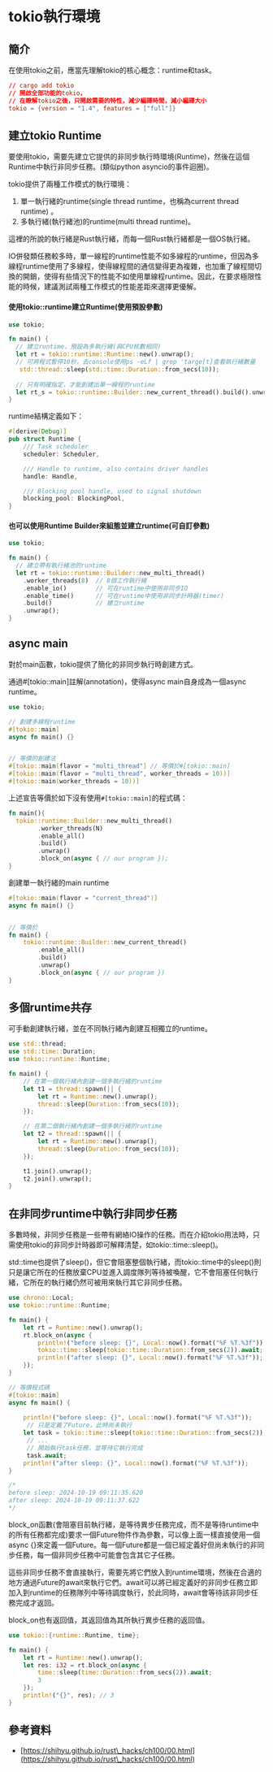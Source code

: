 # tokio執行環境

## 簡介

在使用tokio之前，應當先理解tokio的核心概念：runtime和task。

```toml
// cargo add tokio
// 開啟全部功能的tokio，
// 在瞭解tokio之後，只開啟需要的特性，減少編譯時間，減小編譯大小
tokio = {version = "1.4", features = ["full"]}
```

## 建立tokio Runtime

要使用tokio，需要先建立它提供的非同步執行時環境(Runtime)，然後在這個Runtime中執行非同步任務。(類似python asyncio的事件迴圈)。

tokio提供了兩種工作模式的執行環境：

1. 單一執行緒的runtime(single thread runtime，也稱為current thread runtime) 。
2. 多執行緒(執行緒池)的runtime(multi thread runtime)。

這裡的所說的執行緒是Rust執行緒，而每一個Rust執行緒都是一個OS執行緒。

IO併發類任務較多時，單一線程的runtime性能不如多線程的runtime，但因為多線程runtime使用了多線程，使得線程間的通信變得更為複雜，也加重了線程間切換的開銷，使得有些情況下的性能不如使用單線程runtime。因此，在要求極限性能的時候，建議測試兩種工作模式的性能差距來選擇更優解。

#### 使用tokio::runtime建立Runtime(使用預設參數)

```rust
use tokio;

fn main() {
  // 建立runtime，預設為多執行緒(與CPU核數相同)
  let rt = tokio::runtime::Runtime::new().unwrap();
  // 可將程式暫停10秒，去console使用ps -eLf | grep 'targe[t]查看執行緒數量
   std::thread::sleep(std::time::Duration::from_secs(10));
  
  // 只有明確指定，才能創建出單一線程的runtime
  let rt_s = tokio::runtime::Builder::new_current_thread().build().unwrap();
}
```

runtime結構定義如下：

```rust
#[derive(Debug)]
pub struct Runtime {
    /// Task scheduler
    scheduler: Scheduler,

    /// Handle to runtime, also contains driver handles
    handle: Handle,

    /// Blocking pool handle, used to signal shutdown
    blocking_pool: BlockingPool,
}
```

#### 也可以使用Runtime Builder來組態並建立runtime(可自訂參數)

```rust
use tokio;

fn main() {
  // 建立帶有執行緒池的runtime
  let rt = tokio::runtime::Builder::new_multi_thread()
    .worker_threads(8)  // 8個工作執行緒
    .enable_io()        // 可在runtime中使用非同步IO
    .enable_time()      // 可在runtime中使用非同步計時器(timer)
    .build()            // 建立runtime
    .unwrap();
}
```

## async main

對於main函數，tokio提供了簡化的非同步執行時創建方式。

通過#\[tokio::main]註解(annotation)，使得async main自身成為一個async runtime。

```rust
use tokio;

// 創建多線程runtime
#[tokio::main]
async fn main() {}


// 等價的創建法
#[tokio::main(flavor = "multi_thread"] // 等價於#[tokio::main]
#[tokio::main(flavor = "multi_thread", worker_threads = 10))]
#[tokio::main(worker_threads = 10))]
```

上述宣告等價於如下沒有使用`#[tokio::main]`的程式碼：

```rust
fn main(){
  tokio::runtime::Builder::new_multi_thread()
        .worker_threads(N)  
        .enable_all()
        .build()
        .unwrap()
        .block_on(async { // our program });
}
```

創建單一執行緒的main runtime

```rust
#[tokio::main(flavor = "current_thread")]
async fn main() {}


// 等價於
fn main() {
    tokio::runtime::Builder::new_current_thread()
        .enable_all()
        .build()
        .unwrap()
        .block_on(async { // our program })
}
```

## 多個runtime共存

可手動創建執行緒，並在不同執行緒內創建互相獨立的runtime。

```rust
use std::thread;
use std::time::Duration;
use tokio::runtime::Runtime;

fn main() {
    // 在第一個執行緒內創建一個多執行緒的runtime
    let t1 = thread::spawn(|| {
        let rt = Runtime::new().unwrap();
        thread::sleep(Duration::from_secs(10));
    });

    // 在第二個執行緒內創建一個多執行緒的runtime
    let t2 = thread::spawn(|| {
        let rt = Runtime::new().unwrap();
        thread::sleep(Duration::from_secs(10));
    });

    t1.join().unwrap();
    t2.join().unwrap();
}
```

## 在非同步runtime中執行非同步任務

多數時候，非同步任務是一些帶有網絡IO操作的任務。而在介紹tokio用法時，只需使用tokio的非同步計時器即可解釋清楚，如tokio::time::sleep()。

std::time也提供了sleep()，但它會阻塞整個執行緒，而tokio::time中的sleep()則只是讓它所在的任務放棄CPU並進入調度隊列等待被喚醒，它不會阻塞任何執行緒，它所在的執行緒仍然可被用來執行其它非同步任務。

```rust
use chrono::Local;
use tokio::runtime::Runtime;

fn main() {
    let rt = Runtime::new().unwrap();
    rt.block_on(async {
        println!("before sleep: {}", Local::now().format("%F %T.%3f"));
        tokio::time::sleep(tokio::time::Duration::from_secs(2)).await;
        println!("after sleep: {}", Local::now().format("%F %T.%3f"));
    });
}

// 等價程式碼
#[tokio::main]
async fn main() {
   
    println!("before sleep: {}", Local::now().format("%F %T.%3f"));
     // 只是定義了Future，此時尚未執行
    let task = tokio::time::sleep(tokio::time::Duration::from_secs(2));
     // ...
     // 開始執行task任務，並等待它執行完成
     task.await;
    println!("after sleep: {}", Local::now().format("%F %T.%3f"));
}

/*
before sleep: 2024-10-19 09:11:35.620
after sleep: 2024-10-19 09:11:37.622
*/

```

block\_on函數(會阻塞目前執行緒，是等待異步任務完成，而不是等待runtime中的所有任務都完成)要求一個Future物件作為參數，可以像上面一樣直接使用一個async {}來定義一個Future。每一個Future都是一個已經定義好但尚未執行的非同步任務，每一個非同步任務中可能會包含其它子任務。

這些非同步任務不會直接執行，需要先將它們放入到runtime環境，然後在合適的地方通過Future的await來執行它們。await可以將已經定義好的非同步任務立即加入到runtime的任務隊列中等待調度執行，於此同時，await會等待該非同步任務完成才返回。

block\_on也有返回值，其返回值為其所執行異步任務的返回值。

```rust
use tokio::{runtime::Runtime, time};

fn main() {
    let rt = Runtime::new().unwrap();
    let res: i32 = rt.block_on(async {
        time::sleep(time::Duration::from_secs(2)).await;
        3
    });
    println!("{}", res); // 3
}
```



## 參考資料

* [https://shihyu.github.io/rust\_hacks/ch100/00.html](https://shihyu.github.io/rust\_hacks/ch100/00.html)

